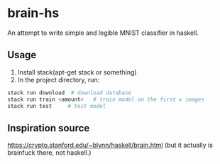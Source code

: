 # brain-hs

An attempt to write simple and legible MNIST classifier in haskell.

## Usage

1. Install stack(apt-get stack or something)
2. In the project directory, run:

```sh
stack run download  # download database
stack run train <amount>   # train model on the first x images
stack run test     # test model
```

## Inspiration source

<https://crypto.stanford.edu/~blynn/haskell/brain.html>
(but it actually is brainfuck there, not haskell.)
